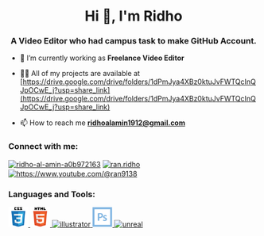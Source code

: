 <h1 align="center">Hi 👋, I'm Ridho</h1>
<h3 align="center">A Video Editor who had campus task to make GitHub Account.</h3>

- 🔭 I’m currently working as **Freelance Video Editor**

- 👨‍💻 All of my projects are available at [https://drive.google.com/drive/folders/1dPmJya4XBz0ktuJvFWTQcInQJpOCwE_j?usp=share_link](https://drive.google.com/drive/folders/1dPmJya4XBz0ktuJvFWTQcInQJpOCwE_j?usp=share_link)

- 📫 How to reach me **ridhoalamin1912@gmail.com**

<h3 align="left">Connect with me:</h3>
<p align="left">
<a href="https://linkedin.com/in/ridho-al-amin-a0b972163" target="blank"><img align="center" src="https://raw.githubusercontent.com/rahuldkjain/github-profile-readme-generator/master/src/images/icons/Social/linked-in-alt.svg" alt="ridho-al-amin-a0b972163" height="30" width="40" /></a>
<a href="https://instagram.com/ran.ridho" target="blank"><img align="center" src="https://raw.githubusercontent.com/rahuldkjain/github-profile-readme-generator/master/src/images/icons/Social/instagram.svg" alt="ran.ridho" height="30" width="40" /></a>
<a href="https://www.youtube.com/c/https://www.youtube.com/@ran9138" target="blank"><img align="center" src="https://raw.githubusercontent.com/rahuldkjain/github-profile-readme-generator/master/src/images/icons/Social/youtube.svg" alt="https://www.youtube.com/@ran9138" height="30" width="40" /></a>
</p>

<h3 align="left">Languages and Tools:</h3>
<p align="left"> <a href="https://www.w3schools.com/css/" target="_blank" rel="noreferrer"> <img src="https://raw.githubusercontent.com/devicons/devicon/master/icons/css3/css3-original-wordmark.svg" alt="css3" width="40" height="40"/> </a> <a href="https://www.w3.org/html/" target="_blank" rel="noreferrer"> <img src="https://raw.githubusercontent.com/devicons/devicon/master/icons/html5/html5-original-wordmark.svg" alt="html5" width="40" height="40"/> </a> <a href="https://www.adobe.com/in/products/illustrator.html" target="_blank" rel="noreferrer"> <img src="https://www.vectorlogo.zone/logos/adobe_illustrator/adobe_illustrator-icon.svg" alt="illustrator" width="40" height="40"/> </a> <a href="https://www.photoshop.com/en" target="_blank" rel="noreferrer"> <img src="https://raw.githubusercontent.com/devicons/devicon/master/icons/photoshop/photoshop-line.svg" alt="photoshop" width="40" height="40"/> </a> <a href="https://unrealengine.com/" target="_blank" rel="noreferrer"> <img src="https://raw.githubusercontent.com/kenangundogan/fontisto/036b7eca71aab1bef8e6a0518f7329f13ed62f6b/icons/svg/brand/unreal-engine.svg" alt="unreal" width="40" height="40"/> </a> </p>
